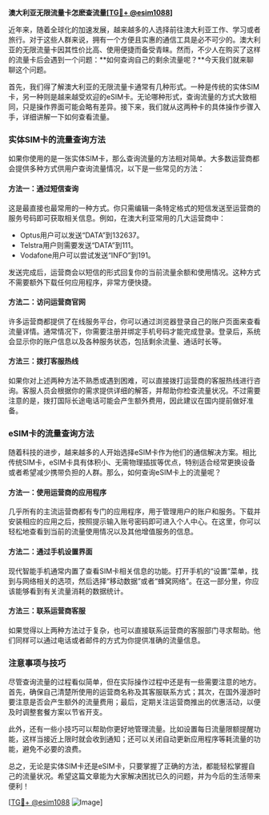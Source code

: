 **澳大利亚无限流量卡怎麽查流量[[TG💪+ @esim1088](https://t.me/s/esim1088)]**

近年来，随着全球化的加速发展，越来越多的人选择前往澳大利亚工作、学习或者旅行。对于这些人群来说，拥有一个方便且实惠的通信工具是必不可少的。澳大利亚的无限流量卡因其性价比高、使用便捷而备受青睐。然而，不少人在购买了这样的流量卡后会遇到一个问题：**如何查询自己的剩余流量呢？**今天我们就来聊聊这个问题。

首先，我们得了解澳大利亚的无限流量卡通常有几种形式。一种是传统的实体SIM卡，另一种则是越来越受欢迎的eSIM卡。无论哪种形式，查询流量的方式大致相同，只是操作界面可能会略有差异。接下来，我们就从这两种卡的具体操作步骤入手，详细讲解一下如何查看流量。

### 实体SIM卡的流量查询方法

如果你使用的是一张实体SIM卡，那么查询流量的方法相对简单。大多数运营商都会提供多种方式供用户查询流量情况，以下是一些常见的方法：

#### 方法一：通过短信查询
这是最直接也最常用的一种方式。你只需编辑一条特定格式的短信发送至运营商的服务号码即可获取相关信息。例如，在澳大利亚常用的几大运营商中：
- Optus用户可以发送“DATA”到132637。
- Telstra用户则需要发送“DATA”到111。
- Vodafone用户可以尝试发送“INFO”到191。

发送完成后，运营商会以短信的形式回复你的当前流量余额和使用情况。这种方式不需要额外下载任何应用程序，非常方便快捷。

#### 方法二：访问运营商官网
许多运营商都提供了在线服务平台，你可以通过浏览器登录自己的账户页面来查看流量详情。通常情况下，你需要注册并绑定手机号码才能完成登录。登录后，系统会显示你的账户信息以及各种服务状态，包括剩余流量、通话时长等。

#### 方法三：拨打客服热线
如果你对上述两种方法不熟悉或遇到困难，可以直接拨打运营商的客服热线进行咨询。客服人员会根据你的需求提供详细的解答，并帮助你检查流量状况。不过需要注意的是，拨打国际长途电话可能会产生额外费用，因此建议在国内提前做好准备。

### eSIM卡的流量查询方法

随着科技的进步，越来越多的人开始选择eSIM卡作为他们的通信解决方案。相比传统SIM卡，eSIM卡具有体积小、无需物理插拔等优点，特别适合经常更换设备或者希望减少携带负担的人群。那么，如何查询eSIM卡上的流量呢？

#### 方法一：使用运营商的应用程序
几乎所有的主流运营商都有专门的应用程序，用于管理用户的账户和服务。下载并安装相应的应用之后，按照提示输入账号密码即可进入个人中心。在这里，你可以轻松地查看到当前的流量使用情况以及其他增值服务的信息。

#### 方法二：通过手机设置界面
现代智能手机通常内置了查看SIM卡相关信息的功能。打开手机的“设置”菜单，找到与网络相关的选项，然后选择“移动数据”或者“蜂窝网络”。在这一部分里，你应该能够看到有关流量消耗的数据统计。

#### 方法三：联系运营商客服
如果觉得以上两种方法过于复杂，也可以直接联系运营商的客服部门寻求帮助。他们同样可以通过电话或者邮件的方式为你提供准确的流量信息。

### 注意事项与技巧

尽管查询流量的过程看似简单，但在实际操作过程中还是有一些需要注意的地方。首先，确保自己清楚所使用的运营商名称及其客服联系方式；其次，在国外漫游时要注意是否会产生额外的流量费用；最后，定期关注运营商推出的优惠活动，以便及时调整套餐方案以节省开支。

此外，还有一些小技巧可以帮助你更好地管理流量。比如设置每日流量限额提醒功能，这样当接近上限时就会收到通知；还可以关闭自动更新应用程序等耗流量的功能，避免不必要的浪费。

总之，无论是实体SIM卡还是eSIM卡，只要掌握了正确的方法，都能轻松掌握自己的流量状况。希望这篇文章能为大家解决困扰已久的问题，并为今后的生活带来便利！

[[TG💪+ @esim1088](https://t.me/s/esim1088) ![Image](https://i.postimg.cc/4NQfJmqS/Snipaste-2025-05-13-00-14-12.png)]